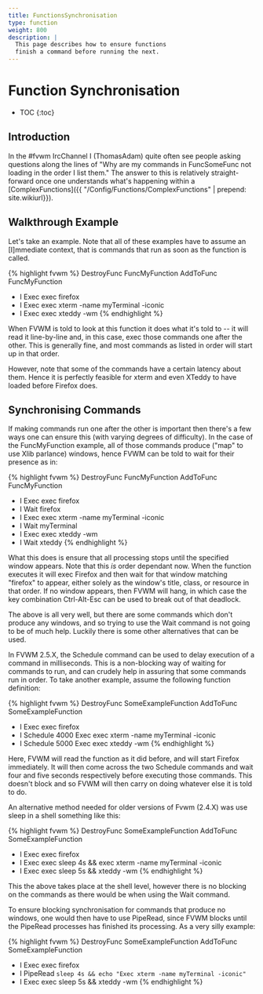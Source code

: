 ```yaml
---
title: FunctionsSynchronisation
type: function
weight: 800
description: |
  This page describes how to ensure functions
  finish a command before running the next.
---
```

# Function Synchronisation

* TOC
{:toc}

## Introduction

In the #fvwm IrcChannel I (ThomasAdam) quite often see people asking
questions along the lines of "Why are my commands in FuncSomeFunc not
loading in the order I list them."   The answer to this is relatively
straight-forward once one understands what's happening within a
[ComplexFunctions]({{ "/Config/Functions/ComplexFunctions" | prepend: site.wikiurl}}).

## Walkthrough Example

Let's take an example.  Note that all of these examples have to assume an
[I]mmediate context, that is commands that run as soon as the function
is called.

{% highlight fvwm %}
DestroyFunc FuncMyFunction
AddToFunc   FuncMyFunction
+ I Exec exec firefox
+ I Exec exec xterm -name myTerminal -iconic
+ I Exec exec xteddy -wm
{% endhighlight %}

When FVWM is told to look at this function it does what it's told to
-- it will read it line-by-line and, in this case, exec those commands one
after the other.  This is generally fine, and most commands as listed in order
will start up in that order.

However, note that some of the commands have a certain latency about them.
Hence it is perfectly feasible for xterm and even XTeddy to have loaded before
Firefox does.

## Synchronising Commands

If making commands run one after the other is important then there's a few
ways one can ensure this (with varying degrees of difficulty).  In the case of
the FuncMyFunction example, all of those commands produce ("map" to use
Xlib parlance) windows, hence FVWM can be told to wait for their presence as
in:

{% highlight fvwm %}
DestroyFunc FuncMyFunction
AddToFunc   FuncMyFunction
+ I Exec exec firefox
+ I Wait firefox
+ I Exec exec xterm -name myTerminal -iconic
+ I Wait myTerminal
+ I Exec exec xteddy -wm
+ I Wait xteddy
{% endhighlight %}

What this does is ensure that all processing stops until the specified window
appears.  Note that this *is* order dependant now.  When the function
executes it will exec Firefox and then wait for that window matching "firefox"
to appear, either solely as the window's title, class, or resource in that
order.  If no window appears, then FVWM will hang, in which case the key
combination Ctrl-Alt-Esc can be used to break out of that deadlock.

The above is all very well, but there are some commands which don't produce
any windows, and so trying to use the Wait command is not going to be of much
help.  Luckily there is some other alternatives that can be used.

In FVWM 2.5.X, the Schedule command can be used to delay execution of a
command in milliseconds.   This is a non-blocking way of waiting for commands
to run, and can crudely help in assuring that some commands run in order.  To
take another example, assume the following function definition:


{% highlight fvwm %}
DestroyFunc SomeExampleFunction
AddToFunc   SomeExampleFunction
+ I Exec exec firefox
+ I Schedule 4000 Exec exec xterm -name myTerminal -iconic
+ I Schedule 5000 Exec exec xteddy -wm
{% endhighlight %}

Here, FVWM will read the function as it did before, and will start Firefox
immediately.  It will then come across the two Schedule commands and wait four
and five seconds respectively before executing those commands.  This doesn't
block and so FVWM will then carry on doing whatever else it is told to do.

An alternative method needed for older versions of Fvwm (2.4.X) was use
sleep in a shell something like this:

{% highlight fvwm %}
DestroyFunc SomeExampleFunction
AddToFunc   SomeExampleFunction
+ I Exec exec firefox
+ I Exec exec sleep 4s && exec xterm -name myTerminal -iconic
+ I Exec exec sleep 5s && xteddy -wm
{% endhighlight %}

This the above takes place at the shell level, however there is no blocking on
the commands as there would be when using the Wait command.

To ensure blocking synchronisation for commands that produce no windows, one
would then have to use PipeRead, since FVWM blocks until the PipeRead
processes has finished its processing.  As a very silly example:

{% highlight fvwm %}
DestroyFunc SomeExampleFunction
AddToFunc   SomeExampleFunction
+ I Exec exec firefox
+ I PipeRead `sleep 4s && echo "Exec xterm -name myTerminal -iconic"`
+ I Exec exec sleep 5s && xteddy -wm
{% endhighlight %}

